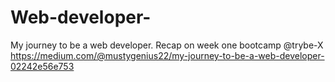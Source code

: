 # Web-developer-
My journey to be a web developer. 
Recap on week one bootcamp @trybe-X
https://medium.com/@mustygenius22/my-journey-to-be-a-web-developer-02242e56e753
